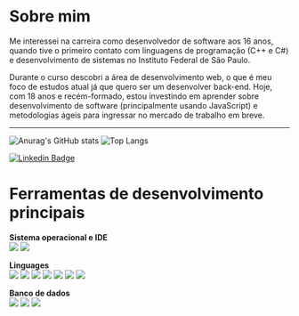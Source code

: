 # Sobre mim

  Me interessei na carreira como desenvolvedor de software aos 16 anos, quando tive o primeiro contato com linguagens de programação (C++ e C#) e desenvolvimento de sistemas no Instituto Federal de São Paulo.
  
  Durante o curso descobri a área de desenvolvimento web, o que é meu foco de estudos atual já que quero ser um desenvolver back-end. Hoje, com 18 anos e recém-formado, estou investindo em aprender sobre desenvolvimento de software (principalmente usando JavaScript) e metodologias ágeis para ingressar no mercado de trabalho em breve. <br/>
  
  ---
  
   ![Anurag's GitHub stats](https://github-readme-stats.vercel.app/api?username=FabioAdrianoSilveira&show_icons=true&theme=tokyonight)
   ![Top Langs](https://github-readme-stats.vercel.app/api/top-langs/?username=FabioAdrianoSilveira&theme=tokyonight)
  
   [![Linkedin Badge](https://img.shields.io/badge/-FabioAdrianoSilveira-blue?style=flat-square&logo=Linkedin&logoColor=white&link=https://https://www.linkedin.com/in/fabio-adriano-silveira/)](https://www.linkedin.com/in/fabio-adriano-silveira/)
   
# Ferramentas de desenvolvimento principais
  
  **Sistema operacional e IDE** <br/>
<img src="https://img.shields.io/badge/Linux-FCC624?style=for-the-badge&logo=linux&logoColor=black" /> <img src="https://img.shields.io/badge/Visual_Studio_Code-0078D4?style=for-the-badge&logo=visual%20studio%20code&logoColor=white" /> 
  
  **Linguages** <br/>
<img src="https://img.shields.io/badge/HTML5-E34F26?style=for-the-badge&logo=html5&logoColor=white" /> <img src="https://img.shields.io/badge/CSS3-1572B6?style=for-the-badge&logo=css3&logoColor=white" /> <img src="https://img.shields.io/badge/JavaScript-323330?style=for-the-badge&logo=javascript&logoColor=F7DF1E" /> <img src="https://img.shields.io/badge/C%2B%2B-00599C?style=for-the-badge&logo=c%2B%2B&logoColor=white" /> <img src="https://img.shields.io/badge/C%23-239120?style=for-the-badge&logo=c-sharp&logoColor=white" /> <img src="https://img.shields.io/badge/Java-ED8B00?style=for-the-badge&logo=java&logoColor=white" /> <img src="https://img.shields.io/badge/PHP-777BB4?style=for-the-badge&logo=php&logoColor=white" />

  **Banco de dados**<br/>
<img src="https://img.shields.io/badge/MySQL-00000F?style=for-the-badge&logo=mysql&logoColor=white" />  <img src="https://img.shields.io/badge/PostgreSQL-316192?style=for-the-badge&logo=postgresql&logoColor=white" />  <img src="https://img.shields.io/badge/SQLite-07405E?style=for-the-badge&logo=sqlite&logoColor=white" />
